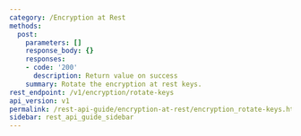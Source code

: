 ```yaml
---
category: /Encryption at Rest
methods:
  post:
    parameters: []
    response_body: {}
    responses:
    - code: '200'
      description: Return value on success
    summary: Rotate the encryption at rest keys.
rest_endpoint: /v1/encryption/rotate-keys
api_version: v1
permalink: /rest-api-guide/encryption-at-rest/encryption_rotate-keys.html
sidebar: rest_api_guide_sidebar
---
```

